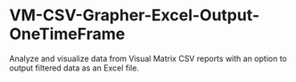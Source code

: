 # VM-CSV-Grapher-Excel-Output-OneTimeFrame
Analyze and visualize data from Visual Matrix CSV reports with an option to output filtered data as an Excel file.
